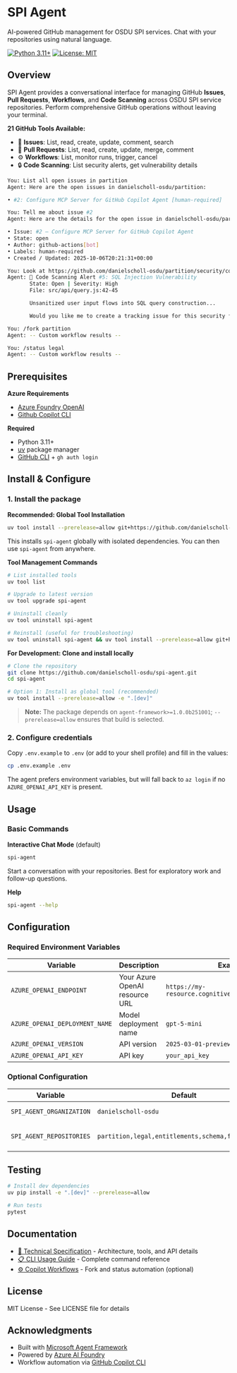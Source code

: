 # SPI Agent

AI-powered GitHub management for OSDU SPI services. Chat with your repositories using natural language.

[![Python 3.11+](https://img.shields.io/badge/python-3.11+-blue.svg)](https://www.python.org/downloads/)
[![License: MIT](https://img.shields.io/badge/License-MIT-yellow.svg)](https://opensource.org/licenses/MIT)

## Overview

SPI Agent provides a conversational interface for managing GitHub **Issues**, **Pull Requests**, **Workflows**, and **Code Scanning** across OSDU SPI service repositories. Perform comprehensive GitHub operations without leaving your terminal.

**21 GitHub Tools Available:**
- 🐛 **Issues**: List, read, create, update, comment, search
- 🔀 **Pull Requests**: List, read, create, update, merge, comment
- ⚙️ **Workflows**: List, monitor runs, trigger, cancel
- 🔒 **Code Scanning**: List security alerts, get vulnerability details

```bash
You: List all open issues in partition
Agent: Here are the open issues in danielscholl-osdu/partition:

• #2: Configure MCP Server for GitHub Copilot Agent [human-required]

You: Tell me about issue #2
Agent: Here are the details for the open issue in danielscholl-osdu/partition:

• Issue: #2 — Configure MCP Server for GitHub Copilot Agent
• State: open
• Author: github-actions[bot]
• Labels: human-required
• Created / Updated: 2025-10-06T20:21:31+00:00

You: Look at https://github.com/danielscholl-osdu/partition/security/code-scanning/5
Agent: 🔴 Code Scanning Alert #5: SQL Injection Vulnerability
       State: Open | Severity: High
       File: src/api/query.js:42-45

       Unsanitized user input flows into SQL query construction...

       Would you like me to create a tracking issue for this security finding?

You: /fork partition
Agent: -- Custom workflow results --

You: /status legal
Agent: -- Custom workflow results --
```

## Prerequisites

**Azure Requirements**
- [Azure Foundry OpenAI](https://learn.microsoft.com/en-us/azure/ai-foundry/quickstarts/get-started-code?tabs=azure-ai-foundry)
- [Github Copilot CLI](https://github.com/github/copilot-cli)

**Required**
- Python 3.11+
- [uv](https://docs.astral.sh/uv/getting-started/installation/) package manager
- [GitHub CLI](https://github.com/cli/cli#installation) + `gh auth login`



## Install & Configure

### 1. Install the package

**Recommended: Global Tool Installation**

```bash
uv tool install --prerelease=allow git+https://github.com/danielscholl-osdu/spi-agent.git
```
This installs `spi-agent` globally with isolated dependencies. You can then use `spi-agent` from anywhere.

**Tool Management Commands**
```bash
# List installed tools
uv tool list

# Upgrade to latest version
uv tool upgrade spi-agent

# Uninstall cleanly
uv tool uninstall spi-agent

# Reinstall (useful for troubleshooting)
uv tool uninstall spi-agent && uv tool install --prerelease=allow git+https://github.com/danielscholl-osdu/spi-agent.git
```

**For Development: Clone and install locally**

```bash
# Clone the repository
git clone https://github.com/danielscholl-osdu/spi-agent.git
cd spi-agent

# Option 1: Install as global tool (recommended)
uv tool install --prerelease=allow -e ".[dev]"
```

> **Note:** The package depends on `agent-framework>=1.0.0b251001`; `--prerelease=allow` ensures that build is selected.

### 2. Configure credentials

Copy `.env.example` to `.env` (or add to your shell profile) and fill in the values:

```bash
cp .env.example .env
```

The agent prefers environment variables, but will fall back to `az login` if no `AZURE_OPENAI_API_KEY` is present.


## Usage

### Basic Commands

**Interactive Chat Mode** (default)
```bash
spi-agent
```
Start a conversation with your repositories. Best for exploratory work and follow-up questions.

**Help**
```bash
spi-agent --help
```


## Configuration

### Required Environment Variables

| Variable | Description | Example |
|----------|-------------|---------|
| `AZURE_OPENAI_ENDPOINT` | Your Azure OpenAI resource URL | `https://my-resource.cognitiveservices.azure.com/` |
| `AZURE_OPENAI_DEPLOYMENT_NAME` | Model deployment name | `gpt-5-mini` |
| `AZURE_OPENAI_VERSION` | API version | `2025-03-01-preview` |
| `AZURE_OPENAI_API_KEY` | API key | `your_api_key` |

### Optional Configuration

| Variable | Default | Description |
|----------|---------|-------------|
| `SPI_AGENT_ORGANIZATION` | `danielscholl-osdu` | GitHub organization |
| `SPI_AGENT_REPOSITORIES` | `partition,legal,entitlements,schema,file,storage` | Comma-separated repo list |

## Testing

```bash
# Install dev dependencies
uv pip install -e ".[dev]" --prerelease=allow

# Run tests
pytest
```

## Documentation

- [📖 Technical Specification](docs/SPEC.md) - Architecture, tools, and API details
- [📋 CLI Usage Guide](docs/SPI_CLI.md) - Complete command reference
- [⚙️ Copilot Workflows](docs/COPILOT.md) - Fork and status automation (optional)


## License

MIT License - See LICENSE file for details

## Acknowledgments

- Built with [Microsoft Agent Framework](https://github.com/microsoft/agent-framework)
- Powered by [Azure AI Foundry](https://azure.microsoft.com/en-us/products/ai-services/ai-studio)
- Workflow automation via [GitHub Copilot CLI](https://www.npmjs.com/package/@github/copilot)
